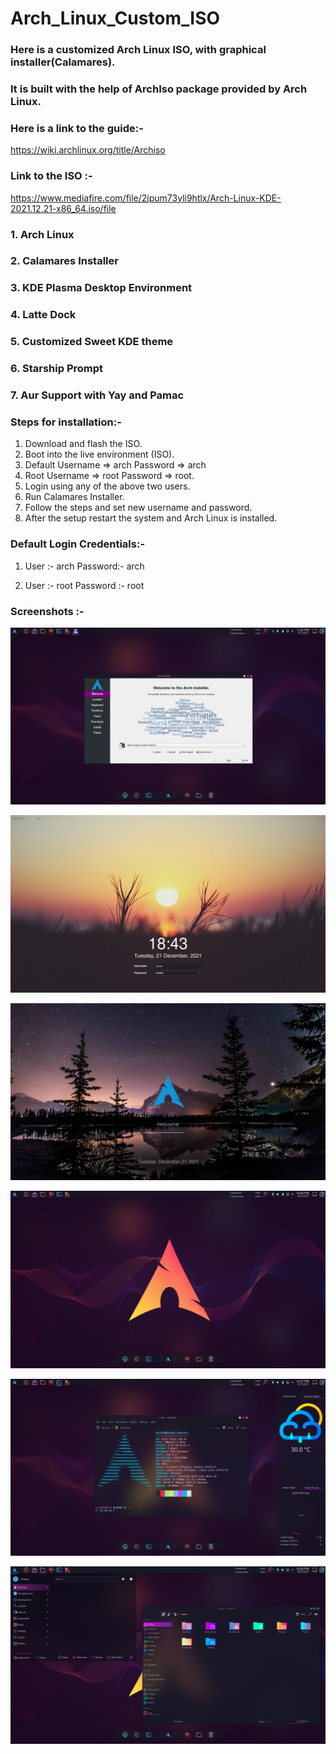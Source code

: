 # Arch_Linux_Custom_ISO

### Here is a customized Arch Linux ISO, with graphical installer(Calamares).
### It is built with the help of ArchIso package provided by Arch Linux.

### Here is a link to the guide:-
<a>https://wiki.archlinux.org/title/Archiso</a>

### Link to the ISO :-
<a>https://www.mediafire.com/file/2jpum73yli9htlx/Arch-Linux-KDE-2021.12.21-x86_64.iso/file</a>

### 1. Arch Linux
### 2. Calamares Installer
### 3. KDE Plasma Desktop Environment
### 4. Latte Dock
### 5. Customized Sweet KDE theme
### 6. Starship Prompt
### 7. Aur Support with Yay and Pamac

### Steps for installation:-
1. Download and flash the ISO.
2. Boot into the live environment (ISO).
3. Default Username => arch Password => arch
4. Root Username => root Password => root.
5. Login using any of the above two users.
6. Run Calamares Installer.
7. Follow the steps and set new username and password.
8. After the setup restart the system and Arch Linux is installed.

### Default Login Credentials:-
1. User :- arch
   Password:- arch

2. User :- root
   Password :- root

### Screenshots :-
![Calamares Installation](screenshot_installer.png) 

![Display Manager Screen](screenshot1.png)

![Splash Screen](screenshot5.png)

![Main Screen](screenshot2.png)

![Konsole](screenshot3.png)

![Menu](screenshot4.png)
